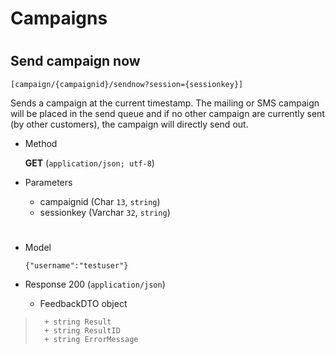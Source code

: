 # Campaigns

#

## Send campaign now 

	[campaign/{campaignid}/sendnow?session={sessionkey}]

Sends a campaign at the current timestamp. The mailing or SMS campaign will be placed in the send queue and if no other campaign are currently sent (by other customers), the campaign will directly send out. 

+ Method

	**GET** (`application/json; utf-8`)

+ Parameters

	+ campaignid (Char `13`, `string`)
	+ sessionkey (Varchar `32`, `string`)
	
	
#

+ Model

	```
	{"username":"testuser"}
	```

+ Response 200 (`application/json`)

	+ FeedbackDTO object

> 		+ string Result
> 		+ string ResultID
> 		+ string ErrorMessage 